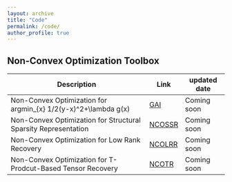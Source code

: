 ```yaml
---
layout: archive
title: "Code"
permalink: /code/
author_profile: true
---
```


## Non-Convex Optimization Toolbox

|                 Description                                        |  Link            |updated date   |
| ------------------------------------------------------------------ | -----------------| ------------ |
| Non-Convex Optimization for argmin_{x} 1/2(y-x)^2+\lambda g(x)     | [GAI](#)         | Coming soon  |   
| Non-Convex Optimization for Structural Sparsity Representation     | [NCOSSR](#)      | Coming soon  |
| Non-Convex Optimization for Low Rank Recovery                      | [NCOLRR](#)      | Coming soon  |
| Non-Convex Optimization for T-Prodcut-Based Tensor Recovery        | [NCOTR](#)       | Coming soon  |

 
